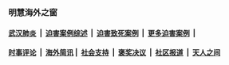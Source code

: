 
### 明慧海外之窗

####  [武汉肺炎](indexes/365.md?t=05252001) &nbsp;|&nbsp;  [迫害案例综述](indexes/328.md?t=05252001) &nbsp;|&nbsp; [迫害致死案例](indexes/277.md?t=05252001)  &nbsp;|&nbsp; [更多迫害案例](indexes/81.md?t=05252001)  &nbsp;|&nbsp; 
####  [时事评论](indexes/19.md?t=05252001) &nbsp;|&nbsp; [海外简讯](indexes/245.md?t=05252001)&nbsp;|&nbsp;  [社会支持](indexes/140.md?t=05252001) &nbsp;|&nbsp; [褒奖决议](indexes/282.md?t=05252001) &nbsp;|&nbsp; [社区报道](indexes/91.md?t=05252001)  &nbsp;|&nbsp; [天人之间](indexes/78.md?t=05252001) 

